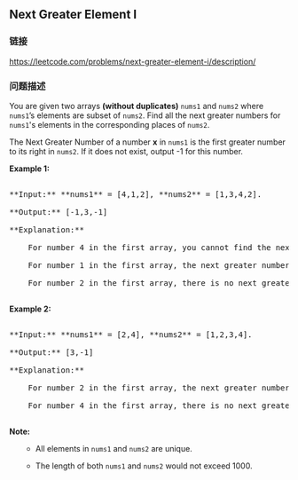 ## Next Greater Element I  
### 链接  
https://leetcode.com/problems/next-greater-element-i/description/  
### 问题描述

You are given two arrays **(without duplicates)** `nums1` and `nums2` where `nums1`’s elements are subset of `nums2`. Find all the next greater numbers for `nums1`'s elements in the corresponding places of `nums2`. 



The Next Greater Number of a number **x** in `nums1` is the first greater number to its right in `nums2`. If it does not exist, output -1 for this number.


**Example 1:**<br />
<pre>
**Input:** **nums1** = [4,1,2], **nums2** = [1,3,4,2].
**Output:** [-1,3,-1]
**Explanation:**
    For number 4 in the first array, you cannot find the next greater number for it in the second array, so output -1.
    For number 1 in the first array, the next greater number for it in the second array is 3.
    For number 2 in the first array, there is no next greater number for it in the second array, so output -1.
</pre>


**Example 2:**<br />
<pre>
**Input:** **nums1** = [2,4], **nums2** = [1,2,3,4].
**Output:** [3,-1]
**Explanation:**
    For number 2 in the first array, the next greater number for it in the second array is 3.
    For number 4 in the first array, there is no next greater number for it in the second array, so output -1.
</pre>


**Note:**<br>
<ol>
- All elements in `nums1` and `nums2` are unique.
- The length of both `nums1` and `nums2` would not exceed 1000.
</ol>

